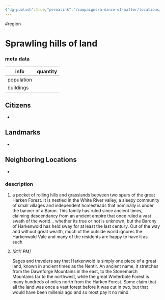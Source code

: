 ```yaml
---
{"dg-publish":true,"permalink":"/campaigns/a-dance-of-matter/locations/harkenwold-vale/","dgPassFrontmatter":true}
---
```


#region

# Sprawling hills of land
### meta data
| info       | quantity |
| ---------- | -------- |
| population |          |
| buildings  |          |

## Citizens
- 

## Landmarks
- 

## Neighboring Locations
- 

### description
1.  a pocket of rolling hills and grasslands between two spurs of the great Harken Forest. It is nestled in the White River valley, a sleepy community of small villages and independent homesteads that nominally is under the banner of a Baron. This family has ruled since ancient times, claiming descendancy from an ancient empire that once ruled a vast swath of the world… whether its true or not is unknown, but the Barony of Harkenwold has held sway for at least the last century. Out of the way and without great wealth, much of the outside world ignores the Harkenwold Vale and many of the residents are happy to have it as such.
    
2.  _[_8:11 PM_]_
    
    Sages and travelers say that Harkenwold is simply one piece of a great land, known in ancient times as the Nentir. An ancient name, it stretches from the Dawnforge Mountains in the east, to the Stonemarch Mountains far to the northwest, while the great Winterbole Forest is many hundreds of miles north from the Harken Forest. Some claim that all the land was once a vast forest before it was cut in two, but that would have been millenia ago and so most pay it no mind.